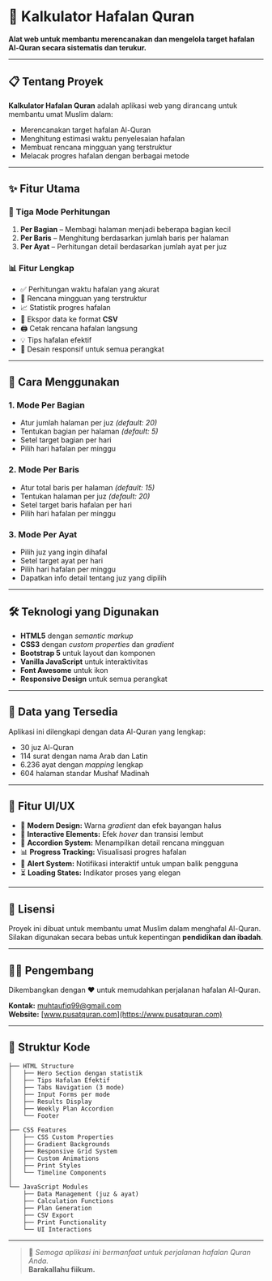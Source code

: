 # 🌿 Kalkulator Hafalan Quran
**Alat web untuk membantu merencanakan dan mengelola target hafalan Al-Quran secara sistematis dan terukur.**

---

## 📋 Tentang Proyek
**Kalkulator Hafalan Quran** adalah aplikasi web yang dirancang untuk membantu umat Muslim dalam:

- Merencanakan target hafalan Al-Quran  
- Menghitung estimasi waktu penyelesaian hafalan  
- Membuat rencana mingguan yang terstruktur  
- Melacak progres hafalan dengan berbagai metode  

---

## ✨ Fitur Utama

### 🎯 Tiga Mode Perhitungan
1. **Per Bagian** – Membagi halaman menjadi beberapa bagian kecil  
2. **Per Baris** – Menghitung berdasarkan jumlah baris per halaman  
3. **Per Ayat** – Perhitungan detail berdasarkan jumlah ayat per juz  

### 📊 Fitur Lengkap
- ✅ Perhitungan waktu hafalan yang akurat  
- 📅 Rencana mingguan yang terstruktur  
- 📈 Statistik progres hafalan  
- 📁 Ekspor data ke format **CSV**  
- 🖨️ Cetak rencana hafalan langsung  
- 💡 Tips hafalan efektif  
- 📱 Desain responsif untuk semua perangkat  

---

## 🚀 Cara Menggunakan

### 1. Mode **Per Bagian**
- Atur jumlah halaman per juz *(default: 20)*  
- Tentukan bagian per halaman *(default: 5)*  
- Setel target bagian per hari  
- Pilih hari hafalan per minggu  

### 2. Mode **Per Baris**
- Atur total baris per halaman *(default: 15)*  
- Tentukan halaman per juz *(default: 20)*  
- Setel target baris hafalan per hari  
- Pilih hari hafalan per minggu  

### 3. Mode **Per Ayat**
- Pilih juz yang ingin dihafal  
- Setel target ayat per hari  
- Pilih hari hafalan per minggu  
- Dapatkan info detail tentang juz yang dipilih  

---

## 🛠️ Teknologi yang Digunakan
- **HTML5** dengan *semantic markup*  
- **CSS3** dengan *custom properties* dan *gradient*  
- **Bootstrap 5** untuk layout dan komponen  
- **Vanilla JavaScript** untuk interaktivitas  
- **Font Awesome** untuk ikon  
- **Responsive Design** untuk semua perangkat  

---
## 💾 Data yang Tersedia
Aplikasi ini dilengkapi dengan data Al-Quran yang lengkap:

- 30 juz Al-Quran  
- 114 surat dengan nama Arab dan Latin  
- 6.236 ayat dengan *mapping* lengkap  
- 604 halaman standar Mushaf Madinah  

---

## 🎨 Fitur UI/UX
- 🎨 **Modern Design:** Warna *gradient* dan efek bayangan halus  
- 🧭 **Interactive Elements:** Efek *hover* dan transisi lembut  
- 📂 **Accordion System:** Menampilkan detail rencana mingguan  
- 📊 **Progress Tracking:** Visualisasi progres hafalan  
- 🔔 **Alert System:** Notifikasi interaktif untuk umpan balik pengguna  
- ⏳ **Loading States:** Indikator proses yang elegan  

---

## 📄 Lisensi
Proyek ini dibuat untuk membantu umat Muslim dalam menghafal Al-Quran.  
Silakan digunakan secara bebas untuk kepentingan **pendidikan dan ibadah**.

---

## 👨‍💻 Pengembang
Dikembangkan dengan ❤️ untuk memudahkan perjalanan hafalan Al-Quran.  

**Kontak:** [muhtaufiq99@gmail.com](mailto:muhtaufiq99@gmail.com)  
**Website:** [www.pusatquran.com](https://www.pusatquran.com)

---
## 📁 Struktur Kode
```
├── HTML Structure
│   ├── Hero Section dengan statistik
│   ├── Tips Hafalan Efektif
│   ├── Tabs Navigation (3 mode)
│   ├── Input Forms per mode
│   ├── Results Display
│   ├── Weekly Plan Accordion
│   └── Footer
│
├── CSS Features
│   ├── CSS Custom Properties
│   ├── Gradient Backgrounds
│   ├── Responsive Grid System
│   ├── Custom Animations
│   ├── Print Styles
│   └── Timeline Components
│
└── JavaScript Modules
    ├── Data Management (juz & ayat)
    ├── Calculation Functions
    ├── Plan Generation
    ├── CSV Export
    ├── Print Functionality
    └── UI Interactions
```
---

> 📖 *Semoga aplikasi ini bermanfaat untuk perjalanan hafalan Quran Anda.*  
> **Barakallahu fiikum.**
